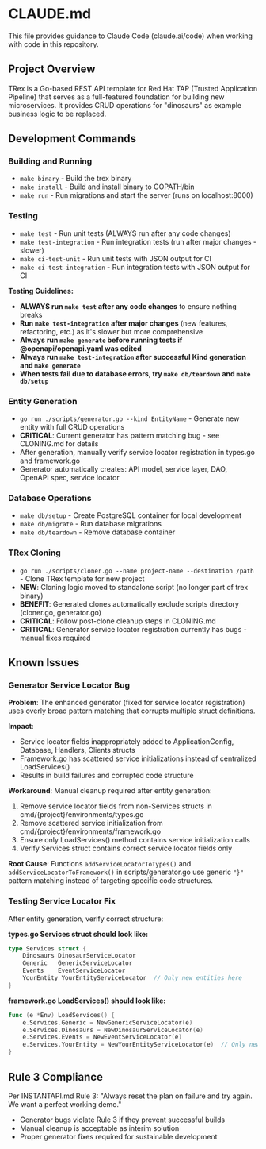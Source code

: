 # CLAUDE.md

This file provides guidance to Claude Code (claude.ai/code) when working with code in this repository.

## Project Overview

TRex is a Go-based REST API template for Red Hat TAP (Trusted Application Pipeline) that serves as a full-featured foundation for building new microservices. It provides CRUD operations for "dinosaurs" as example business logic to be replaced.

## Development Commands

### Building and Running
- `make binary` - Build the trex binary
- `make install` - Build and install binary to GOPATH/bin
- `make run` - Run migrations and start the server (runs on localhost:8000)

### Testing
- `make test` - Run unit tests (ALWAYS run after any code changes)
- `make test-integration` - Run integration tests (run after major changes - slower)
- `make ci-test-unit` - Run unit tests with JSON output for CI
- `make ci-test-integration` - Run integration tests with JSON output for CI

**Testing Guidelines:**
- **ALWAYS run `make test` after any code changes** to ensure nothing breaks
- **Run `make test-integration` after major changes** (new features, refactoring, etc.) as it's slower but more comprehensive
- **Always run `make generate` before running tests if @openapi/openapi.yaml was edited**
- **Always run `make test-integration` after successful Kind generation and `make generate`**
- **When tests fail due to database errors, try `make db/teardown` and `make db/setup`**

### Entity Generation
- `go run ./scripts/generator.go --kind EntityName` - Generate new entity with full CRUD operations
- **CRITICAL**: Current generator has pattern matching bug - see CLONING.md for details
- After generation, manually verify service locator registration in types.go and framework.go
- Generator automatically creates: API model, service layer, DAO, OpenAPI spec, service locator

### Database Operations
- `make db/setup` - Create PostgreSQL container for local development
- `make db/migrate` - Run database migrations
- `make db/teardown` - Remove database container

### TRex Cloning
- `go run ./scripts/cloner.go --name project-name --destination /path` - Clone TRex template for new project
- **NEW**: Cloning logic moved to standalone script (no longer part of trex binary)
- **BENEFIT**: Generated clones automatically exclude scripts directory (cloner.go, generator.go)
- **CRITICAL**: Follow post-clone cleanup steps in CLONING.md
- **CRITICAL**: Generator service locator registration currently has bugs - manual fixes required

## Known Issues

### Generator Service Locator Bug
**Problem**: The enhanced generator (fixed for service locator registration) uses overly broad pattern matching that corrupts multiple struct definitions.

**Impact**: 
- Service locator fields inappropriately added to ApplicationConfig, Database, Handlers, Clients structs
- Framework.go has scattered service initializations instead of centralized LoadServices()
- Results in build failures and corrupted code structure

**Workaround**: Manual cleanup required after entity generation:
1. Remove service locator fields from non-Services structs in cmd/{project}/environments/types.go
2. Remove scattered service initialization from cmd/{project}/environments/framework.go
3. Ensure only LoadServices() method contains service initialization calls
4. Verify Services struct contains correct service locator fields only

**Root Cause**: Functions `addServiceLocatorToTypes()` and `addServiceLocatorToFramework()` in scripts/generator.go use generic `"}"` pattern matching instead of targeting specific code structures.

### Testing Service Locator Fix
After entity generation, verify correct structure:

**types.go Services struct should look like:**
```go
type Services struct {
    Dinosaurs DinosaurServiceLocator
    Generic   GenericServiceLocator  
    Events    EventServiceLocator
    YourEntity YourEntityServiceLocator  // Only new entities here
}
```

**framework.go LoadServices() should look like:**
```go
func (e *Env) LoadServices() {
    e.Services.Generic = NewGenericServiceLocator(e)
    e.Services.Dinosaurs = NewDinosaurServiceLocator(e)
    e.Services.Events = NewEventServiceLocator(e)
    e.Services.YourEntity = NewYourEntityServiceLocator(e)  // Only new entities here
}
```

## Rule 3 Compliance
Per INSTANTAPI.md Rule 3: "Always reset the plan on failure and try again. We want a perfect working demo."

- Generator bugs violate Rule 3 if they prevent successful builds
- Manual cleanup is acceptable as interim solution
- Proper generator fixes required for sustainable development